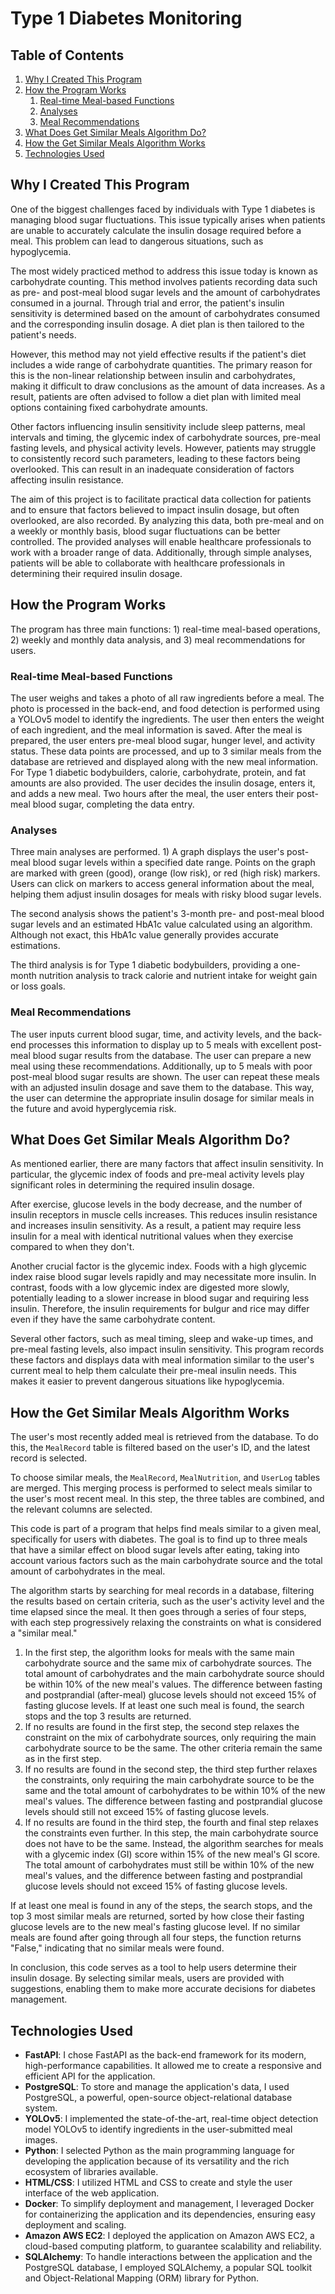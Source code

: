 # Type 1 Diabetes Monitoring

## Table of Contents
1. [Why I Created This Program](#why-i-created-this-program)
2. [How the Program Works](#how-the-program-works)
    1. [Real-time Meal-based Functions](#real-time-meal-based-functions)
    2. [Analyses](#analyses)
    3. [Meal Recommendations](#meal-recommendations)
3. [What Does Get Similar Meals Algorithm Do?](#what-does-get-similar-meals-algorithm-do)
4. [How the Get Similar Meals Algorithm Works](#how-the-get-similar-meals-algorithm-works)
5. [Technologies Used](#technologies-used)


## Why I Created This Program

One of the biggest challenges faced by individuals with Type 1 diabetes is managing blood sugar fluctuations. This issue typically arises when patients are unable to accurately calculate the insulin dosage required before a meal. This problem can lead to dangerous situations, such as hypoglycemia.

The most widely practiced method to address this issue today is known as carbohydrate counting. This method involves patients recording data such as pre- and post-meal blood sugar levels and the amount of carbohydrates consumed in a journal. Through trial and error, the patient's insulin sensitivity is determined based on the amount of carbohydrates consumed and the corresponding insulin dosage. A diet plan is then tailored to the patient's needs.

However, this method may not yield effective results if the patient's diet includes a wide range of carbohydrate quantities. The primary reason for this is the non-linear relationship between insulin and carbohydrates, making it difficult to draw conclusions as the amount of data increases. As a result, patients are often advised to follow a diet plan with limited meal options containing fixed carbohydrate amounts.

Other factors influencing insulin sensitivity include sleep patterns, meal intervals and timing, the glycemic index of carbohydrate sources, pre-meal fasting levels, and physical activity levels. However, patients may struggle to consistently record such parameters, leading to these factors being overlooked. This can result in an inadequate consideration of factors affecting insulin resistance.

The aim of this project is to facilitate practical data collection for patients and to ensure that factors believed to impact insulin dosage, but often overlooked, are also recorded. By analyzing this data, both pre-meal and on a weekly or monthly basis, blood sugar fluctuations can be better controlled. The provided analyses will enable healthcare professionals to work with a broader range of data. Additionally, through simple analyses, patients will be able to collaborate with healthcare professionals in determining their required insulin dosage.  

## How the Program Works

The program has three main functions: 1) real-time meal-based operations, 2) weekly and monthly data analysis, and 3) meal recommendations for users.

### Real-time Meal-based Functions

The user weighs and takes a photo of all raw ingredients before a meal. The photo is processed in the back-end, and food detection is performed using a YOLOv5 model to identify the ingredients. The user then enters the weight of each ingredient, and the meal information is saved. After the meal is prepared, the user enters pre-meal blood sugar, hunger level, and activity status. These data points are processed, and up to 3 similar meals from the database are retrieved and displayed along with the new meal information. For Type 1 diabetic bodybuilders, calorie, carbohydrate, protein, and fat amounts are also provided. The user decides the insulin dosage, enters it, and adds a new meal. Two hours after the meal, the user enters their post-meal blood sugar, completing the data entry.

### Analyses

Three main analyses are performed. 1) A graph displays the user's post-meal blood sugar levels within a specified date range. Points on the graph are marked with green (good), orange (low risk), or red (high risk) markers. Users can click on markers to access general information about the meal, helping them adjust insulin dosages for meals with risky blood sugar levels.

The second analysis shows the patient's 3-month pre- and post-meal blood sugar levels and an estimated HbA1c value calculated using an algorithm. Although not exact, this HbA1c value generally provides accurate estimations.

The third analysis is for Type 1 diabetic bodybuilders, providing a one-month nutrition analysis to track calorie and nutrient intake for weight gain or loss goals.

### Meal Recommendations

The user inputs current blood sugar, time, and activity levels, and the back-end processes this information to display up to 5 meals with excellent post-meal blood sugar results from the database. The user can prepare a new meal using these recommendations. Additionally, up to 5 meals with poor post-meal blood sugar results are shown. The user can repeat these meals with an adjusted insulin dosage and save them to the database. This way, the user can determine the appropriate insulin dosage for similar meals in the future and avoid hyperglycemia risk.

## What Does Get Similar Meals Algorithm Do?

As mentioned earlier, there are many factors that affect insulin sensitivity. In particular, the glycemic index of foods and pre-meal activity levels play significant roles in determining the required insulin dosage.

After exercise, glucose levels in the body decrease, and the number of insulin receptors in muscle cells increases. This reduces insulin resistance and increases insulin sensitivity. As a result, a patient may require less insulin for a meal with identical nutritional values when they exercise compared to when they don't.

Another crucial factor is the glycemic index. Foods with a high glycemic index raise blood sugar levels rapidly and may necessitate more insulin. In contrast, foods with a low glycemic index are digested more slowly, potentially leading to a slower increase in blood sugar and requiring less insulin. Therefore, the insulin requirements for bulgur and rice may differ even if they have the same carbohydrate content.

Several other factors, such as meal timing, sleep and wake-up times, and pre-meal fasting levels, also impact insulin sensitivity. This program records these factors and displays data with meal information similar to the user's current meal to help them calculate their pre-meal insulin needs. This makes it easier to prevent dangerous situations like hypoglycemia.

## How the Get Similar Meals Algorithm Works

The user's most recently added meal is retrieved from the database. To do this, the `MealRecord` table is filtered based on the user's ID, and the latest record is selected.

To choose similar meals, the `MealRecord`, `MealNutrition`, and `UserLog` tables are merged. This merging process is performed to select meals similar to the user's most recent meal. In this step, the three tables are combined, and the relevant columns are selected.

This code is part of a program that helps find meals similar to a given meal, specifically for users with diabetes. The goal is to find up to three meals that have a similar effect on blood sugar levels after eating, taking into account various factors such as the main carbohydrate source and the total amount of carbohydrates in the meal.

The algorithm starts by searching for meal records in a database, filtering the results based on certain criteria, such as the user's activity level and the time elapsed since the meal. It then goes through a series of four steps, with each step progressively relaxing the constraints on what is considered a "similar meal."

1. In the first step, the algorithm looks for meals with the same main carbohydrate source and the same mix of carbohydrate sources. The total amount of carbohydrates and the main carbohydrate source should be within 10% of the new meal's values. The difference between fasting and postprandial (after-meal) glucose levels should not exceed 15% of fasting glucose levels. If at least one such meal is found, the search stops and the top 3 results are returned.
2. If no results are found in the first step, the second step relaxes the constraint on the mix of carbohydrate sources, only requiring the main carbohydrate source to be the same. The other criteria remain the same as in the first step.
3. If no results are found in the second step, the third step further relaxes the constraints, only requiring the main carbohydrate source to be the same and the total amount of carbohydrates to be within 10% of the new meal's values. The difference between fasting and postprandial glucose levels should still not exceed 15% of fasting glucose levels.
4. If no results are found in the third step, the fourth and final step relaxes the constraints even further. In this step, the main carbohydrate source does not have to be the same. Instead, the algorithm searches for meals with a glycemic index (GI) score within 15% of the new meal's GI score. The total amount of carbohydrates must still be within 10% of the new meal's values, and the difference between fasting and postprandial glucose levels should not exceed 15% of fasting glucose levels.

If at least one meal is found in any of the steps, the search stops, and the top 3 most similar meals are returned, sorted by how close their fasting glucose levels are to the new meal's fasting glucose level. If no similar meals are found after going through all four steps, the function returns "False," indicating that no similar meals were found.

In conclusion, this code serves as a tool to help users determine their insulin dosage. By selecting similar meals, users are provided with suggestions, enabling them to make more accurate decisions for diabetes management.

## Technologies Used

- **FastAPI**: I chose FastAPI as the back-end framework for its modern, high-performance capabilities. It allowed me to create a responsive and efficient API for the application.
- **PostgreSQL**: To store and manage the application's data, I used PostgreSQL, a powerful, open-source object-relational database system.
- **YOLOv5**: I implemented the state-of-the-art, real-time object detection model YOLOv5 to identify ingredients in the user-submitted meal images.
- **Python**: I selected Python as the main programming language for developing the application because of its versatility and the rich ecosystem of libraries available.
- **HTML/CSS**: I utilized HTML and CSS to create and style the user interface of the web application.
- **Docker**: To simplify deployment and management, I leveraged Docker for containerizing the application and its dependencies, ensuring easy deployment and scaling.
- **Amazon AWS EC2**: I deployed the application on Amazon AWS EC2, a cloud-based computing platform, to guarantee scalability and reliability.
- **SQLAlchemy**: To handle interactions between the application and the PostgreSQL database, I employed SQLAlchemy, a popular SQL toolkit and Object-Relational Mapping (ORM) library for Python.
